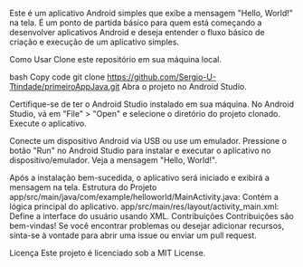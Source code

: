 Este é um aplicativo Android simples que exibe a mensagem "Hello, World!" na tela. 
É um ponto de partida básico para quem está começando a desenvolver aplicativos Android e deseja entender o fluxo básico de criação e execução de um aplicativo simples.

Como Usar
Clone este repositório em sua máquina local.

bash
Copy code
git clone https://github.com/Sergio-U-Ttindade/primeiroAppJava.git
Abra o projeto no Android Studio.

Certifique-se de ter o Android Studio instalado em sua máquina.
No Android Studio, vá em "File" > "Open" e selecione o diretório do projeto clonado.
Execute o aplicativo.

Conecte um dispositivo Android via USB ou use um emulador.
Pressione o botão "Run" no Android Studio para instalar e executar o aplicativo no dispositivo/emulador.
Veja a mensagem "Hello, World!".

Após a instalação bem-sucedida, o aplicativo será iniciado e exibirá a mensagem na tela.
Estrutura do Projeto
app/src/main/java/com/example/helloworld/MainActivity.java: Contém a lógica principal do aplicativo.
app/src/main/res/layout/activity_main.xml: Define a interface do usuário usando XML.
Contribuições
Contribuições são bem-vindas! Se você encontrar problemas ou desejar adicionar recursos, sinta-se à vontade para abrir uma issue ou enviar um pull request.

Licença
Este projeto é licenciado sob a MIT License.
